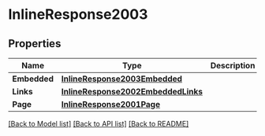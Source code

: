 # InlineResponse2003

## Properties

Name | Type | Description | Notes
------------ | ------------- | ------------- | -------------
**Embedded** | [**InlineResponse2003Embedded**](inline_response_200_3__embedded.md) |  | [optional] 
**Links** | [**InlineResponse2002EmbeddedLinks**](inline_response_200_2__embedded__links.md) |  | 
**Page** | [**InlineResponse2001Page**](inline_response_200_1_page.md) |  | 

[[Back to Model list]](../README.md#documentation-for-models) [[Back to API list]](../README.md#documentation-for-api-endpoints) [[Back to README]](../README.md)


